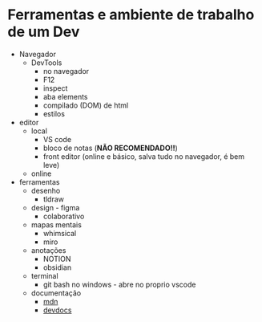 # Ferramentas e ambiente de trabalho de um Dev

- Navegador
  - DevTools
    - no navegador
    - F12
    - inspect
    - aba elements
    - compilado (DOM) de html
    - estilos
- editor
  - local
    - VS code
    - bloco de notas (**NÃO RECOMENDADO!!**)
    - front editor (online e básico, salva tudo no navegador, é bem leve)
  - online
- ferramentas
  - desenho
    - tldraw
  - design - figma
    - colaborativo
  - mapas mentais
    - whimsical
    - miro
  - anotações
    - NOTION
    - obsidian
  - terminal
    - git bash no windows - abre no proprio vscode
  - documentação
    - [mdn](https://developer.mozilla.org/en-US/)
    - [devdocs](https://devdocs.io/)

